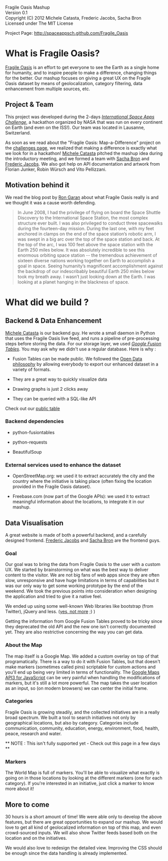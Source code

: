 Fragile Oasis Mashup  
Version 0.1  
Copyright (C) 2012 Michele Catasta, Frederic Jacobs, Sacha Bron  
Licensed under The MIT License  

Project Page:
http://spaceappsch.github.com/Fragile_Oasis

# What is Fragile Oasis?

[Fragile Oasis](http://www.fragileoasis.org) is an effort to get everyone to see the Earth as a single home for humanity, and to inspire people to make a difference, changing things for the better. Our mashup focuses on giving a great UX on the Fragile Oasis dataset by means of geolocalization, category filtering, data enhancement from multiple sources, etc.

## Project & Team

This project was developed during the 2-days [*International Space Apps Challenge*](http://spaceappschallenge.org/), a hackathon organized by NASA that was run on every continent on Earth (and even on the ISS!). Our team was located in Lausanne, Switzerland.

As soon as we read about the "Fragile Oasis: Map-a-Difference" project on the [challenges page](http://spaceappschallenge.org/challenges/), we realized that making a difference is exactly what we look for in a hackathon! [Michele Catasta](http://twitter.com/pirroh) pitched the mashup idea during the introductory meeting, and we formed a team with [Sacha Bron](http://twitter.com/Binary_Brain) and [Frederic Jacobs](http://twitter.com/FredericJacobs). We also got help on API documentation and artwork from Florian Junker, Robin Würsch and Vito Pellizzani.

## Motivation behind it

We read the blog post by [Ron Garan](http://en.wikipedia.org/wiki/Ronald_J._Garan,_Jr.) about what Fragile Oasis really is and we thought it was a cause worth defending.

>In June 2008, I had the privilege of flying on board the Space Shuttle Discovery to the International Space Station, the most complex structure ever built. I was also privileged to conduct three spacewalks during the fourteen-day mission.
During the last one, with my feet anchored in clamps on the end of the space station’s robotic arm, I was swept in a big arc over the top of the space station and back. 
At the top of the arc, I was 100 feet above the space station with the Earth 250 miles below. It was absolutely incredible to see this enormous orbiting space station --  the tremendous achievement of sixteen diverse nations working together on Earth to accomplish a goal in space. Seeing humanity’s magnificent accomplishment against the backdrop of our indescribably beautiful Earth 250 miles below took my breath away. I wasn’t just looking down at the Earth.  I was looking at a planet hanging in the blackness of space.

# What did we build ?

## Backend & Data Enhancement

[Michele Catasta](http://twitter.com/pirroh) is our backend guy. He wrote a small daemon in Python that 
uses the Fragile Oasis live feed, and runs a pipeline of pre-processing steps before storing the data. 
For our storage layer, we used [*Google Fusion Tables*](http://www.google.com/fusiontables/). You may ask why we didn't use a regular database. 
Here is why :

- Fusion Tables can be made public. We followed the [Open Data philosophy](http://en.wikipedia.org/wiki/Open_data) by allowing everybody to export our enhanced dataset in a variety of formats.

- They are a great way to quickly visualize data

- Drawing graphs is just 2 clicks away

- They can be queried with a SQL-like API

Check out our [public table](http://www.google.com/fusiontables/DataSource?docid=1gFh_V4C0GoIL0NmqJaSYOvmwMWrNl1MyvhYOUmg)

### Backend dependencies

- python-fusiontables

- python-requests

- BeautifulSoup

### External services used to enhance the dataset

- OpenStreetMap.org: we used it to extract accurately the city and the country where the initiative is taking place (often fixing the location provided in the Fragile Oasis dataset).

- Freebase.com (now part of the Google APIs): we used it to extract meaningful information about the locations, to integrate it in our mashup.

## Data Visualisation

A great website is made of both a powerful backend, and a carefully designed frontend. [Frederic Jacobs](http://www.fredericjacobs.com) and [Sacha Bron](http://twitter.com/Binary_Brain) are the frontend guys.

### Goal 

Our goal was to bring the data from Fragile Oasis to the user with a custom UX. We started by brainstorming on what was the best way to deliver content to the visitor. We are not big fans of web apps since they are often slow, unresponsive and have huge limitations in terms of capabilities but it was our only way to get some working prototype by the end of the weekend. We took the previous points into consideration when designing the application and tried to give it a native feel.

We ended up using some well-known Web libraries like bootstrap (from Twitter), jQuery and less. ([yes, not more](http://morecss.org/) ;) )

Getting the information from Google Fusion Tables proved to be tricky since they deprecated the old API and the new one isn't correctly documented yet. They are also restrictive concerning the way you can get data. 

### About the Map

The map itself is a Google Map. We added a custom overlay on top of that programatically. There is a way to do it with Fusion Tables, but that doesn't make markers (sometimes called pins) scriptable for custom actions and you'll end up being very limited in terms of functionality. The [Google Maps API3 for JavaScript](http://developers.google.com/maps/documentation/javascript/) can be very painful when handling the modifications of markers, but it's still a lot more powerful.
The map takes the user location as an input, so (on modern browsers) we can center the initial frame.

### Categories

Fragile Oasis is growing steadily, and the collected initiatives are in a really broad spectrum. We built a tool to search initiatives not only by geographical locations, but also by category.
Categories include communication, community, education, energy, environment, food, health, peace, research and water.

** NOTE : This isn't fully supported yet - Check out this page in a few days **

### Markers 

The World Map is full of markers. You'll be able to visualize what exactly is going on in those locations by looking at the different markers (one for each category).
If you're interested in an initiative, just click a marker to know more about it!

## More to come 

30 hours is a short amount of time! We were able only to develop the above features, but there are great opportunities to expand our mashup. We would love to get all kind of geolocalized information on top of this map, and even crowd-sourced inputs.
We will also show Twitter feeds based both on the location and on the initiatives. 

We would also love to redesign the detailed view. Improving the CSS should be enough since the data handling is already implemented.